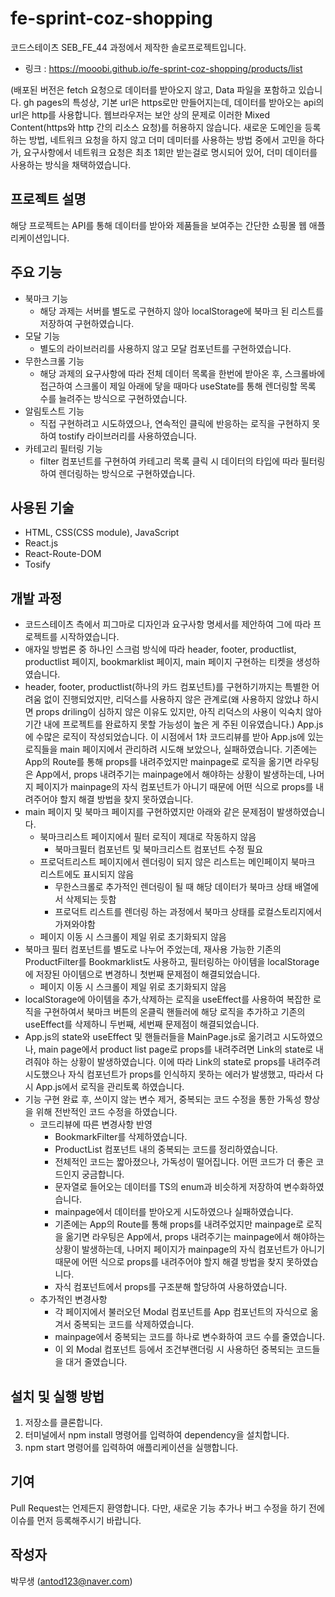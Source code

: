 # fe-sprint-coz-shopping
코드스테이츠 SEB_FE_44 과정에서 제작한 솔로프로젝트입니다.
- 링크 : https://mooobi.github.io/fe-sprint-coz-shopping/products/list 

(배포된 버전은 fetch 요청으로 데이터를 받아오지 않고, Data 파일을 포함하고 있습니다.
gh pages의 특성상, 기본 url은 https로만 만들어지는데, 데이터를 받아오는 api의 url은 http를 사용합니다. 웹브라우저는 보안 상의 문제로 이러한 Mixed Content(https와 http 간의 리소스 요청)를 허용하지 않습니다. 새로운 도메인을 등록하는 방법, 네트워크 요청을 하지 않고 더미 데미터를 사용하는 방법 중에서 고민을 하다가, 요구사항에서 네트워크 요청은 최초 1회만 받는걸로 명시되어 있어, 더미 데이터를 사용하는 방식을 채택하였습니다.

## 프로젝트 설명
해당 프로젝트는 API를 통해 데이터를 받아와 제품들을 보여주는 간단한 쇼핑몰 웹 애플리케이션입니다.

## 주요 기능
- 북마크 기능
  - 해당 과제는 서버를 별도로 구현하지 않아 localStorage에 북마크 된 리스트를 저장하여 구현하였습니다.
- 모달 기능
  - 별도의 라이브러리를 사용하지 않고 모달 컴포넌트를 구현하였습니다.
- 무한스크롤 기능
  - 해당 과제의 요구사항에 따라 전체 데이터 목록을 한번에 받아온 후, 스크롤바에 접근하여 스크롤이 제일 아래에 닿을 때마다 useState를 통해 렌더링할 목록 수를 늘려주는 방식으로 구현하였습니다.
- 알림토스트 기능
  - 직접 구현하려고 시도하였으나, 연속적인 클릭에 반응하는 로직을 구현하지 못하여 tostify 라이브러리를 사용하였습니다.
- 카테고리 필터링 기능
  - filter 컴포넌트를 구현하여 카테고리 목록 클릭 시 데이터의 타입에 따라 필터링하여 렌더링하는 방식으로 구현하였습니다.

## 사용된 기술
- HTML, CSS(CSS module), JavaScript
- React.js
- React-Route-DOM
- Tosify

## 개발 과정

- 코드스테이츠 측에서 피그마로 디자인과 요구사항 명세서를 제안하여 그에 따라 프로젝트를 시작하였습니다.
- 애자일 방법론 중 하나인 스크럼 방식에 따라 header, footer, productlist, productlist 페이지, bookmarklist 페이지, main 페이지 구현하는 티켓을 생성하였습니다.
- header, footer, productlist(하나의 카드 컴포넌트)를 구현하기까지는 특별한 어려움 없이 진행되었지만, 리덕스를 사용하지 않은 관계로(왜 사용하지 않았냐 하시면 props driling이 심하지 않은 이유도 있지만, 아직 리덕스의 사용이 익숙치 않아 기간 내에 프로젝트를 완료하지 못할 가능성이 높은 게 주된 이유였습니다.) App.js에 수많은 로직이 작성되었습니다. 이 시점에서 1차 코드리뷰를 받아 App.js에 있는 로직들을 main 페이지에서 관리하려 시도해 보았으나, 실패하였습니다. 기존에는 App의 Route를 통해 props를 내려주었지만 mainpage로 로직을 옮기면 라우팅은 App에서, props 내려주기는 mainpage에서 해야하는 상황이 발생하는데, 나머지 페이지가 mainpage의 자식 컴포넌트가 아니기 때문에 어떤 식으로 props를 내려주어야 할지 해결 방법을 찾지 못하였습니다.
- main 페이지 및 북마크 페이지를 구현하였지만 아래와 같은 문제점이 발생하였습니다.
  - 북마크리스트 페이지에서 필터 로직이 제대로 작동하지 않음 
    - 북마크필터 컴포넌트 및 북마크리스트 컴포넌트 수정 필요
  - 프로덕트리스트 페이지에서 렌더링이 되지 않은 리스트는 메인페이지 북마크 리스트에도 표시되지 않음
    - 무한스크롤로 추가적인 렌더링이 될 때 해당 데이터가 북마크 상태 배열에서 삭제되는 듯함
    - 프로덕트 리스트를 렌더링 하는 과정에서 북마크 상태를 로컬스토리지에서 가져와야함
  - 페이지 이동 시 스크롤이 제일 위로 초기화되지 않음
- 북마크 필터 컴포넌트를 별도로 나누어 주었는데, 재사용 가능한 기존의 ProductFilter를 Bookmarklist도 사용하고, 필터링하는 아이템을 localStorage에 저장된 아이템으로 변경하니 첫번째 문제점이 해결되었습니다.
  - 페이지 이동 시 스크롤이 제일 위로 초기화되지 않음
- localStorage에 아이템을 추가,삭제하는 로직을 useEffect를 사용하여 복잡한 로직을 구현하여서 북마크 버튼의 온클릭 핸들러에 해당 로직을 추가하고 기존의 useEffect를 삭제하니 두번째, 세번째 문제점이 해결되었습니다.
- App.js의 state와 useEffect 및 핸들러들을 MainPage.js로 옮기려고 시도하였으나, main page에서 product list page로 props를 내려주려면 Link의 state로 내려줘야 하는 상황이 발생하였습니다. 이에 따라 Link의 state로 props를 내려주려 시도했으나 자식 컴포넌트가 props를 인식하지 못하는 에러가 발생했고, 따라서 다시 App.js에서 로직을 관리토록 하였습니다.
- 기능 구현 완료 후, 쓰이지 않는 변수 제거, 중복되는 코드 수정을 통한 가독성 향상을 위해 전반적인 코드 수정을 하였습니다.
  - 코드리뷰에 따른 변경사항 반영
    - BookmarkFilter를 삭제하였습니다.
    - ProductList 컴포넌트 내의 중복되는 코드를 정리하였습니다.
    - 전체적인 코드는 짧아졌으나, 가독성이 떨어집니다. 어떤 코드가 더 좋은 코드인지 궁금합니다.
    - 문자열로 들어오는 데이터를 TS의 enum과 비슷하게 저장하여 변수화하였습니다.
    - mainpage에서 데이터를 받아오게 시도하였으나 실패하였습니다.
    - 기존에는 App의 Route를 통해 props를 내려주었지만 mainpage로 로직을 옮기면 라우팅은 App에서, props 내려주기는 mainpage에서 해야하는 상황이 발생하는데, 나머지 페이지가 mainpage의 자식 컴포넌트가 아니기 때문에 어떤 식으로 props를 내려주어야 할지 해결 방법을 찾지 못하였습니다.
    - 자식 컴포넌트에서 props를 구조분해 할당하여 사용하였습니다.
  - 추가적인 변경사항
    - 각 페이지에서 불러오던 Modal 컴포넌트를 App 컴포넌트의 자식으로 옮겨서 중복되는 코드를 삭제하였습니다.
    - mainpage에서 중복되는 코드를 하나로 변수화하여 코드 수를 줄였습니다.
    - 이 외 Modal 컴포넌트 등에서 조건부랜더링 시 사용하던 중복되는 코드들을 대거 줄였습니다.

## 설치 및 실행 방법
1. 저장소를 클론합니다.
2. 터미널에서 npm install 명령어를 입력하여 dependency을 설치합니다.
3. npm start 명령어를 입력하여 애플리케이션을 실행합니다.

## 기여
Pull Request는 언제든지 환영합니다. 다만, 새로운 기능 추가나 버그 수정을 하기 전에 이슈를 먼저 등록해주시기 바랍니다.

## 작성자
박무생 (antod123@naver.com)
